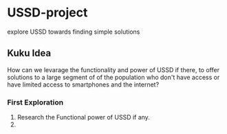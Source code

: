 # USSD-project
explore USSD towards finding simple solutions


<H2> Kuku Idea </H2>

How can we levarage the functionality and power of USSD if there, to offer solutions to a large segment of of the population who don't have access or have limited access to smartphones and the internet?

<H3> First Exploration </H3>

1. Research the Functional power of USSD if any.
2. 
